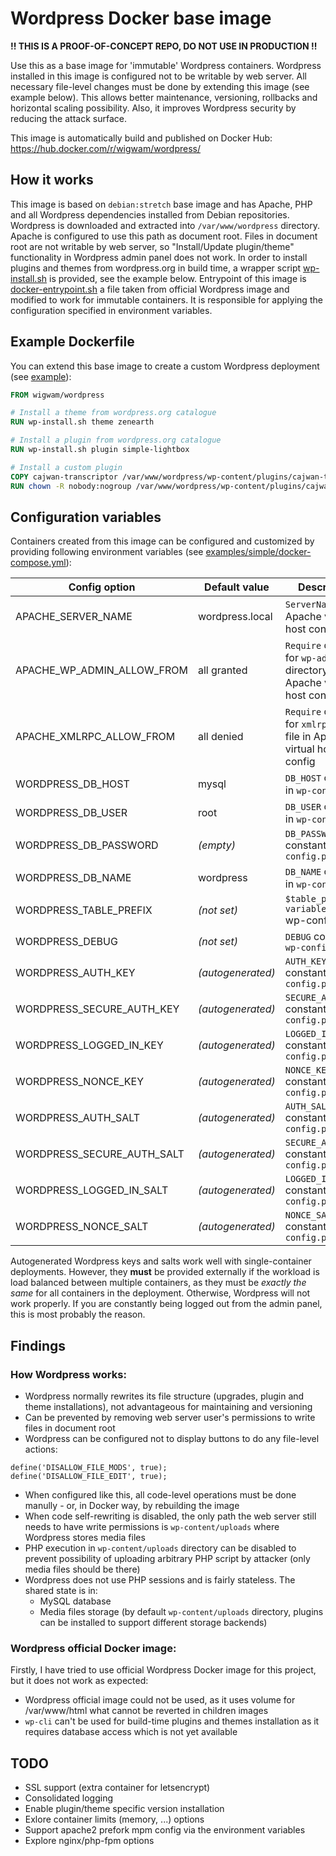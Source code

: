 Wordpress Docker base image
===========================

**!! THIS IS A PROOF-OF-CONCEPT REPO, DO NOT USE IN PRODUCTION !!**

Use this as a base image for 'immutable' Wordpress containers. Wordpress installed in this image is
configured not to be writable by web server. All necessary file-level changes must be done by 
extending this image (see example below). This allows better maintenance, versioning, rollbacks and
horizontal scaling possibility. Also, it improves Wordpress security by reducing the attack surface.

This image is automatically build and published on Docker Hub:
https://hub.docker.com/r/wigwam/wordpress/


How it works
------------

This image is based on `debian:stretch` base image and has Apache, PHP and all Wordpress
dependencies installed from Debian repositories. Wordpress is downloaded and extracted into
`/var/www/wordpress` directory. Apache is configured to use this path as document root. Files
in document root are not writable by web server, so "Install/Update plugin/theme" functionality
in Wordpress admin panel does not work. In order to install plugins and themes from wordpress.org in
build time, a wrapper script [wp-install.sh](wp-install.sh) is provided, see the example below.
Entrypoint of this image is [docker-entrypoint.sh](docker-entrypoint.sh) a file taken from official
Wordpress image and modified to work for immutable containers. It is responsible for applying the
configuration specified in environment variables.


Example Dockerfile
------------------

You can extend this base image to create a custom Wordpress deployment 
(see [example](examples/simple/)):

```Dockerfile
FROM wigwam/wordpress

# Install a theme from wordpress.org catalogue
RUN wp-install.sh theme zenearth

# Install a plugin from wordpress.org catalogue
RUN wp-install.sh plugin simple-lightbox

# Install a custom plugin
COPY cajwan-transcriptor /var/www/wordpress/wp-content/plugins/cajwan-transcriptor
RUN chown -R nobody:nogroup /var/www/wordpress/wp-content/plugins/cajwan-transcriptor
```


Configuration variables
-----------------------

Containers created from this image can be configured and customized by providing following
environment variables (see [examples/simple/docker-compose.yml](examples/simple/docker-compose.yml)):

Config option              | Default value     | Description
-------------------------- | ----------------- | -----------
APACHE_SERVER_NAME         | wordpress.local   | `ServerName` in Apache virtual host config
APACHE_WP_ADMIN_ALLOW_FROM | all granted       | `Require` directive for `wp-admin` directory in Apache virtual host config
APACHE_XMLRPC_ALLOW_FROM   | all denied        | `Require` directive for `xmlrpc.php` file in Apache virtual host config
WORDPRESS_DB_HOST          | mysql             | `DB_HOST` constant in `wp-config.php` 
WORDPRESS_DB_USER          | root              | `DB_USER` constant in `wp-config.php`
WORDPRESS_DB_PASSWORD      | *(empty)*         | `DB_PASSWORD` constant in `wp-config.php`
WORDPRESS_DB_NAME          | wordpress         | `DB_NAME` constant in `wp-config.php`
WORDPRESS_TABLE_PREFIX     | *(not set)*       | `$table_prefix`` variable in `wp-config.php`
WORDPRESS_DEBUG            | *(not set)*       | `DEBUG` constant in `wp-config.php`
WORDPRESS_AUTH_KEY         | *(autogenerated)* | `AUTH_KEY` constant in `wp-config.php`
WORDPRESS_SECURE_AUTH_KEY  | *(autogenerated)* | `SECURE_AUTH_KEY` constant in `wp-config.php`
WORDPRESS_LOGGED_IN_KEY    | *(autogenerated)* | `LOGGED_IN_KEY` constant in `wp-config.php`
WORDPRESS_NONCE_KEY        | *(autogenerated)* | `NONCE_KEY` constant in `wp-config.php`
WORDPRESS_AUTH_SALT        | *(autogenerated)* | `AUTH_SALT` constant in `wp-config.php`
WORDPRESS_SECURE_AUTH_SALT | *(autogenerated)* | `SECURE_AUTH_SALT` constant in `wp-config.php`
WORDPRESS_LOGGED_IN_SALT   | *(autogenerated)* | `LOGGED_IN_SALT` constant in `wp-config.php`
WORDPRESS_NONCE_SALT       | *(autogenerated)* | `NONCE_SALT` constant in `wp-config.php`

Autogenerated Wordpress keys and salts work well with single-container deployments. However,
they **must** be provided externally if the workload is load balanced between multiple containers,
as they must be *exactly the same* for all containers in the deployment. Otherwise, Wordpress will
not work properly. If you are constantly being logged out from the admin panel, this is most 
probably the reason.


Findings
--------

### How Wordpress works:

  - Wordpress normally rewrites its file structure (upgrades, plugin and theme installations), not 
    advantageous for maintaining and versioning
  - Can be prevented by removing web server user's permissions to write files in document root
  - Wordpress can be configured not to display buttons to do any file-level actions:
```
define('DISALLOW_FILE_MODS', true);
define('DISALLOW_FILE_EDIT', true);
```
  - When configured like this, all code-level operations must be done manully - or, in Docker way,
    by rebuilding the image
  - When code self-rewriting is disabled, the only path the web server still needs to have write
    permissions is `wp-content/uploads` where Wordpress stores media files
  - PHP execution in `wp-content/uploads` directory can be disabled to prevent possibility of
    uploading arbitrary PHP script by attacker (only media files should be there)
  - Wordpress does not use PHP sessions and is fairly stateless. The shared state is in:
    - MySQL database
    - Media files storage (by default `wp-content/uploads` directory, plugins can be installed to 
      support different storage backends)

### Wordpress official Docker image:

Firstly, I have tried to use official Wordpress Docker image for this project, but it does not work
as expected:

  - Wordpress official image could not be used, as it uses volume for /var/www/html what cannot be
    reverted in children images
  - `wp-cli` can't be used for build-time plugins and themes installation as it requires database
    access which is not yet available


TODO
----
- SSL support (extra container for letsencrypt)
- Consolidated logging
- Enable plugin/theme specific version installation
- Exlore container limits (memory, ...) options
- Support apache2 prefork mpm config via the environment variables
- Explore nginx/php-fpm options
